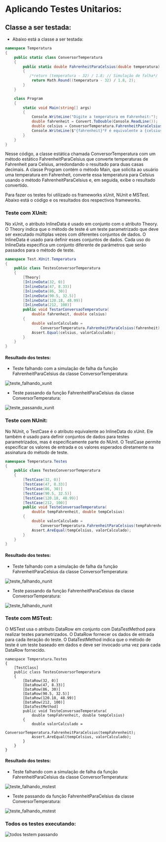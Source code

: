 # Aplicando Testes Unitarios:

## Classe a ser testada:

* Abaixo está a classe a ser testada:

```csharp
namespace Temperatura
{
    public static class ConversorTemperatura
    {
        public static double FahrenheitParaCelsius(double temperatura)
        {
           /*return (temperatura - 32) / 1.8; // Simulação de falha*/
            return Math.Round((temperatura - 32) / 1.8, 2); 
        }
    }

    class Program
    {
        static void Main(string[] args)
        {
            Console.WriteLine("Digite a temperatura em Fahrenheit:");
            double fahrenheit = Convert.ToDouble(Console.ReadLine());
            double celsius = ConversorTemperatura.FahrenheitParaCelsius(fahrenheit);
            Console.WriteLine($"{fahrenheit}°F é equivalente a {celsius}°C.");
        }
    }
}

```
Nesse código, a classe estática chamada ConversorTemperatura com um método estático FahrenheitParaCelsius que converte temperaturas de Fahrenheit para Celsius, arredondando o resultado para duas casas decimais.  A classe Program contém o método Main, que solicita ao usuário uma temperatura em Fahrenheit, converte essa temperatura para Celsius usando o método FahrenheitParaCelsius e, em seguida, exibe o resultado convertido.

Para fazer os testes foi utilizado os frameworks xUnit, NUnit e MSTest. Abaixo está o código e os resultados dos respectivos frameworks.

### Teste com XUnit:

No xUnit, o atributo InlineData é usado em conjunto com o atributo Theory. O Theory indica que o método de teste é um teste parametrizado que deve ser executado múltiplas vezes com diferentes conjuntos de dados. O InlineData é usado para definir esses conjuntos de dados. Cada uso do InlineData especifica um conjunto diferente de parâmetros que serão passados para o método de teste. 

```csharp
namespace Test.XUnit.Temperatura
{
    public class TestesConversorTemperatura
    {
        [Theory]
        [InlineData(32, 0)]
        [InlineData(47, 8.33)]
        [InlineData(86, 30)]
        [InlineData(90.5, 32.5)]
        [InlineData(120.18, 48.99)]
        [InlineData(212, 100)]
        public void TestarConversaoTemperatura(
            double fahrenheit, double celsius)
        {
            double valorCalculado =
                ConversorTemperatura.FahrenheitParaCelsius(fahrenheit);
            Assert.Equal(celsius, valorCalculado);
        }
    }
}
```

#### Resultado dos testes:

* Teste falhando com a simulação de falha da função FahrenheitParaCelsius da classe ConversorTemperatura:

![teste_falhando_xunit](/Assets/falhaTesteXunit.png)

* Teste passando da função FahrenheitParaCelsius da classe ConversorTemperatura:

![teste_passando_xunit](/Assets/passandoTesteXunit%20.png)

### Teste com NUnit:

No NUnit, o TestCase é o atributo equivalente ao InlineData do xUnit. Ele também é usado para definir conjuntos de dados para testes parametrizados, mas é especificamente parte do NUnit. O TestCase permite especificar os valores de entrada e os valores esperados diretamente na assinatura do método de teste.

```csharp
namespace Temperatura.Testes
{
    public class TestesConversorTemperatura
    {
        [TestCase(32, 0)]
        [TestCase(47, 8.33)]
        [TestCase(86, 30)]
        [TestCase(90.5, 32.5)]
        [TestCase(120.18, 48.99)]
        [TestCase(212, 100)]
        public void TesteConversaoTemperatura(
            double tempFahrenheit, double tempCelsius)
        {
            double valorCalculado =
                ConversorTemperatura.FahrenheitParaCelsius(tempFahrenheit);
            Assert.AreEqual(tempCelsius, valorCalculado);
        }
    }
}
```

#### Resultado dos testes:

* Teste falhando com a simulação de falha da função FahrenheitParaCelsius da classe ConversorTemperatura:

![teste_falhando_nunit](/Assets/falhaTesteNUnit.png)


* Teste passando da função FahrenheitParaCelsius da classe ConversorTemperatura:

![teste_falhando_nunit](/Assets/passandoTesteNUnit.png)

### Teste com MSTest:

O MSTest usa o atributo DataRow em conjunto com DataTestMethod para realizar testes parametrizados. O DataRow fornecer os dados de entrada para cada iteração do teste. O DataTestMethod indica que o método de teste é um teste baseado em dados e deve ser invocado uma vez para cada DataRow fornecido.

```
namespace Temperatura.Testes
{
    [TestClass]
    public class TestesConversorTemperatura
    {
        [DataRow(32, 0)]
        [DataRow(47, 8.33)]
        [DataRow(86, 30)]
        [DataRow(90.5, 32.5)]
        [DataRow(120.18, 48.99)]
        [DataRow(212, 100)]
        [DataTestMethod]
        public void TesteConversaoTemperatura(
            double tempFahrenheit, double tempCelsius)
        {
            double valorCalculado =
                ConversorTemperatura.FahrenheitParaCelsius(tempFahrenheit);
            Assert.AreEqual(tempCelsius, valorCalculado);
        }
    }
}
```

#### Resultado dos testes:

* Teste falhando com a simulação de falha da função FahrenheitParaCelsius da classe ConversorTemperatura:

![teste_falhando_mstest](/Assets/falhaMSTest.png)


* Teste passando da função FahrenheitParaCelsius da classe ConversorTemperatura:

![teste_falhando_mstest](/Assets/passandoMSTest.png)


### Todos os testes executando:

![todos testem passando](/Assets/allTestPass.png)
